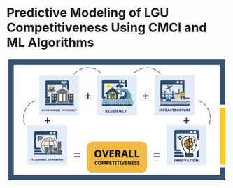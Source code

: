 # Predictive Modeling of LGU Competitiveness Using CMCI and ML Algorithms

![CMCI Pillars](documentation/cmci-pillars.png)
